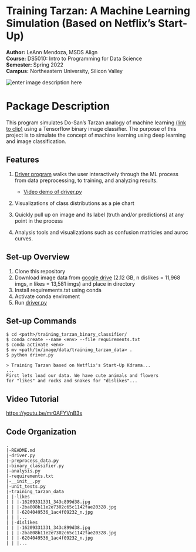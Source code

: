 

# Training Tarzan: A Machine Learning Simulation (Based on Netflix’s Start-Up)
**Author:** LeAnn Mendoza, MSDS Align <br>
**Course:** DS5010: Intro to Programming for Data Science <br>
**Semester:** Spring 2022 <br>
**Campus:** Northeastern University, Silicon Valley <br>


![enter image description here](https://i.pinimg.com/736x/fb/1e/61/fb1e614e08c98115853f8194c521ccfa.jpg)
# Package Description

This program simulates Do-San’s Tarzan analogy of machine learning  [(link to clip)](https://youtube.com/clip/Ugkxs_VCFjTgGugzAIkanCq1qtxetKY99Vog)  using a Tensorflow binary image classifier. The purpose of this project is to simulate the concept of machine learning using deep learning and image classification.

## Features

 1.   [Driver program](https://github.com/leannmendoza/training_tarzan_binary_classifier/blob/main/driver.py) walks the user interactively through the ML process from data preprocessing, to training, and analyzing results.
		 - [Video demo of driver.py](https://youtu.be/mr0AFYVnB3s)
 2.   Visualizations of class distributions as a pie chart

 3.   Quickly pull up on image and its label (truth and/or predictions) at any point in the process
 4.   Analysis tools and visualizations such as confusion matricies and auroc curves.

## Set-up Overview

 1. Clone this repository
 2. Download image data from [google drive](https://drive.google.com/file/d/1l5wUkxZcUa2Fd6SGhqhs_sdZZesleCNk/view) (2.12 GB, n dislikes = 11,968 imgs, n likes = 13,581 imgs) and place in directory
 3. Install requirements.txt using conda
 4. Activate conda enviroment
 5. Run [driver.py](https://github.com/leannmendoza/training_tarzan_binary_classifier/blob/main/driver.py) 

## Set-up Commands

    $ cd <path>/training_tarzan_binary_classifier/
    $ conda create --name <env> --file requirements.txt
    $ conda activate <env>
    $ mv <path/to/image/data/training_tarzan_data> .
    $ python driver.py
   
    > Training Tarzan based on Netflix's Start-Up Kdrama...
    ...
    First lets load our data. We have cute animals and flowers
    for "likes" and rocks and snakes for "dislikes"...

## Video Tutorial

https://youtu.be/mr0AFYVnB3s

## Code Organization

    .
    |-README.md
    |-driver.py
    |-preprocess_data.py
    |-binary_classifier.py
    |-analysis.py
    |-requirements.txt
    |-__init__.py
    |-unit_tests.py
    |-training_tarzan_data
    | |-likes
    | | |-16209331331_343c899d38.jpg
    | | |-2ba808b11e2e7302c65c1142fae20328.jpg
    | | |-6204049536_1ac4f09232_n.jpg
    | | |...
    | |-dislikes
    | | |-16209331331_343c899d38.jpg
    | | |-2ba808b11e2e7302c65c1142fae20328.jpg
    | | |-6204049536_1ac4f09232_n.jpg
    | | |...

